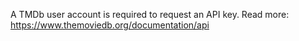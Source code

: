 A TMDb user account is required to request an API key. Read more: https://www.themoviedb.org/documentation/api